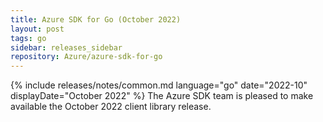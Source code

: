 ```yaml
---
title: Azure SDK for Go (October 2022)
layout: post
tags: go
sidebar: releases_sidebar
repository: Azure/azure-sdk-for-go
---
```

{% include releases/notes/common.md language="go" date="2022-10" displayDate="October 2022" %}
The Azure SDK team is pleased to make available the October 2022 client library release.